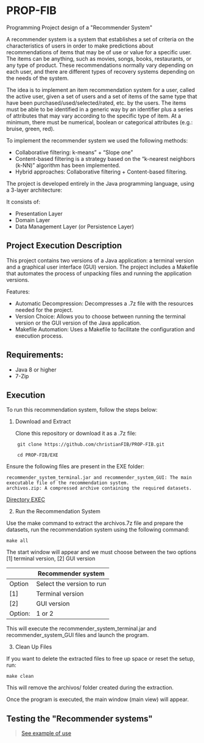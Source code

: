 # PROP-FIB
Programming Project design of a "Recommender System"

A recommender system is a system that establishes a set of criteria on the characteristics of users in order to make predictions about recommendations of items that may be of use or value for a specific user. The items can be anything, such as movies, songs, books, restaurants, or any type of product. These recommendations normally vary depending on each user, and there are different types of recovery systems depending on the needs of the system.

The idea is to implement an item recommendation system for a user, called the active user, given a set of users and a set of items of the same type that have been purchased/used/selected/rated, etc. by the users. The items must be able to be identified in a generic way by an identifier plus a series of attributes that may vary according to the specific type of item. At a minimum, there must be numerical, boolean or categorical attributes (e.g.: bruise, green, red).

To implement the recommender system we used the following methods:

- Collaborative filtering: k-means” + “Slope one”
- Content-based filtering is a strategy based on the “k-nearest neighbors (k-NN)” algorithm has been implemented.
- Hybrid approaches: Collaborative filtering + Content-based filtering.

The project is developed entirely in the Java programming language, using a 3-layer architecture:

It consists of:
- Presentation Layer
- Domain Layer
- Data Management Layer (or Persistence Layer)

## Project Execution Description

This project contains two versions of a Java application: a terminal version and a graphical user interface (GUI) version. The project includes a Makefile that automates the process of unpacking files and running the application versions.

Features:

- Automatic Decompression: Decompresses a .7z file with the resources needed for the project.
- Version Choice: Allows you to choose between running the terminal version or the GUI version of the Java application.
- Makefile Automation: Uses a Makefile to facilitate the configuration and execution process.

## Requirements:

- Java 8 or higher
- 7-Zip
## Execution

To run this recommendation system, follow the steps below:
1. Download and Extract

    Clone this repository or download it as a .7z file:
```
    git clone https://github.com/christianFIB/PROP-FIB.git
```
```
    cd PROP-FIB/EXE
```
Ensure the following files are present in the EXE folder:

    recommender_system_terminal.jar and recommender_system_GUI: The main executable file of the recommendation system.
    archivos.zip: A compressed archive containing the required datasets.

[Directory EXEC](/EXEC)

2. Run the Recommendation System

Use the make command to extract the archivos.7z file and prepare the datasets, run the recommendation system using the following command:

    make all
    
The start window will appear and we must choose between the two options [1] terminal version, [2] GUI version

|        |    Recommender system               |
|--------|-------------------------------------|
| Option | Select the version to run           |
|  [1]   | Terminal version                    |
|  [2]   | GUI version                         |
| Option:| 1 or 2                              |

This will execute the recommender_system_terminal.jar and recommender_system_GUI files and launch the program.

3. Clean Up Files

If you want to delete the extracted files to free up space or reset the setup, run:

    make clean
    
This will remove the archivos/ folder created during the extraction.

Once the program is executed, the main window (main view) will appear.

## Testing the "Recommender systems"

> [See example of use](DOCS/Testing_the_recommender.pdf)

